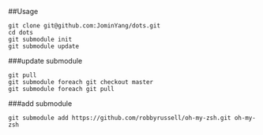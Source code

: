 ##Usage

	git clone git@github.com:JominYang/dots.git
	cd dots
	git submodule init
	git submodule update

###update submodule
	
	git pull
	git submodule foreach git checkout master
	git submodule foreach git pull

###add submodule

	git submodule add https://github.com/robbyrussell/oh-my-zsh.git oh-my-zsh
